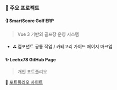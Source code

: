 ### 📌 주요 프로젝트

#### 🏌️ SmartScore Golf ERP
> Vue 3 기반의 골프장 운영 시스템

- ⛳ 컴포넌트 공통 작업 / 카테고리 가이드 페이지 마크업

#### ✨ Leehx78 GitHub Page
> 개인 포트폴리오

🔗 [포트폴리오 사이트](https://kuhaland.github.io/)
